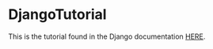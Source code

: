 # DjangoTutorial
This is the tutorial found in the Django documentation [HERE](https://docs.djangoproject.com/en/2.1/intro/tutorial01/).